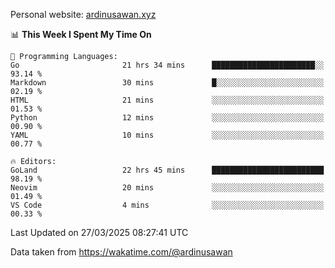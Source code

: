 Personal website: [ardinusawan.xyz](https://ardinusawan.xyz)

<!--START_SECTION:waka-->
📊 **This Week I Spent My Time On** 

```text
💬 Programming Languages: 
Go                       21 hrs 34 mins      ███████████████████████░░   93.14 % 
Markdown                 30 mins             █░░░░░░░░░░░░░░░░░░░░░░░░   02.19 % 
HTML                     21 mins             ░░░░░░░░░░░░░░░░░░░░░░░░░   01.53 % 
Python                   12 mins             ░░░░░░░░░░░░░░░░░░░░░░░░░   00.90 % 
YAML                     10 mins             ░░░░░░░░░░░░░░░░░░░░░░░░░   00.77 % 

🔥 Editors: 
GoLand                   22 hrs 45 mins      █████████████████████████   98.19 % 
Neovim                   20 mins             ░░░░░░░░░░░░░░░░░░░░░░░░░   01.49 % 
VS Code                  4 mins              ░░░░░░░░░░░░░░░░░░░░░░░░░   00.33 % 
```


 Last Updated on 27/03/2025 08:27:41 UTC
<!--END_SECTION:waka-->
Data taken from https://wakatime.com/@ardinusawan
